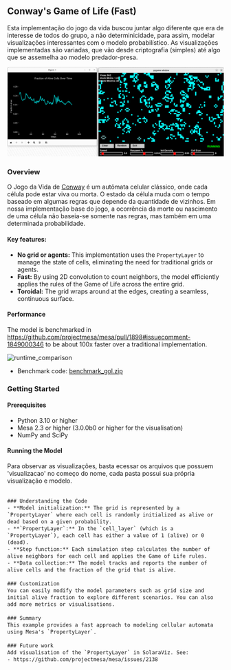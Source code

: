 ## Conway's Game of Life (Fast)
Esta implementação do jogo da vida buscou juntar algo diferente que era de interesse de todos do grupo, a não determinicidade, para assim, modelar visualizações interessantes com o modelo probabilístico.
As visualizações implementadas são variadas, que vão desde criptografia (simples) até algo que se assemelha ao modelo predador-presa.   

![pygame.png](pygame.png)

### Overview
O Jogo da Vida de [Conway](https://en.wikipedia.org/wiki/Conway%27s_Game_of_Life) é um autômata celular clássico, onde cada célula pode estar viva ou morta. O estado da célula muda com o tempo baseado em algumas regras que depende da quantidade de vizinhos. Em nossa implementação base do jogo, a ocorrência da morte ou nascimento de uma célula não baseia-se somente nas regras, mas também em uma determinada probabilidade.

#### Key features:
- **No grid or agents:** This implementation uses the `PropertyLayer` to manage the state of cells, eliminating the need for traditional grids or agents.
- **Fast:** By using 2D convolution to count neighbors, the model efficiently applies the rules of the Game of Life across the entire grid.
- **Toroidal:** The grid wraps around at the edges, creating a seamless, continuous surface.

#### Performance
The model is benchmarked in https://github.com/projectmesa/mesa/pull/1898#issuecomment-1849000346 to be about 100x faster over a traditional implementation.

![runtime_comparison](https://github.com/projectmesa/mesa/assets/15776622/d30232c6-e23b-499b-8698-14695a95e627)

- Benchmark code: [benchmark_gol.zip](https://github.com/projectmesa/mesa/files/13628343/benchmark_gol.zip)

### Getting Started
#### Prerequisites
- Python 3.10 or higher
- Mesa 2.3 or higher (3.0.0b0 or higher for the visualisation)
- NumPy and SciPy

#### Running the Model
Para observar as visualizações, basta ecessar os arquivos que possuem 'visualizacao' no começo do nome, cada pasta possui sua própria visualização e modelo. 
```

### Understanding the Code
- **Model initialization:** The grid is represented by a `PropertyLayer` where each cell is randomly initialized as alive or dead based on a given probability.
- **`PropertyLayer`:** In the `cell_layer` (which is a `PropertyLayer`), each cell has either a value of 1 (alive) or 0 (dead).
- **Step function:** Each simulation step calculates the number of alive neighbors for each cell and applies the Game of Life rules.
- **Data collection:** The model tracks and reports the number of alive cells and the fraction of the grid that is alive.

### Customization
You can easily modify the model parameters such as grid size and initial alive fraction to explore different scenarios. You can also add more metrics or visualisations.

### Summary
This example provides a fast approach to modeling cellular automata using Mesa's `PropertyLayer`.

### Future work
Add visualisation of the `PropertyLayer` in SolaraViz. See:
- https://github.com/projectmesa/mesa/issues/2138
